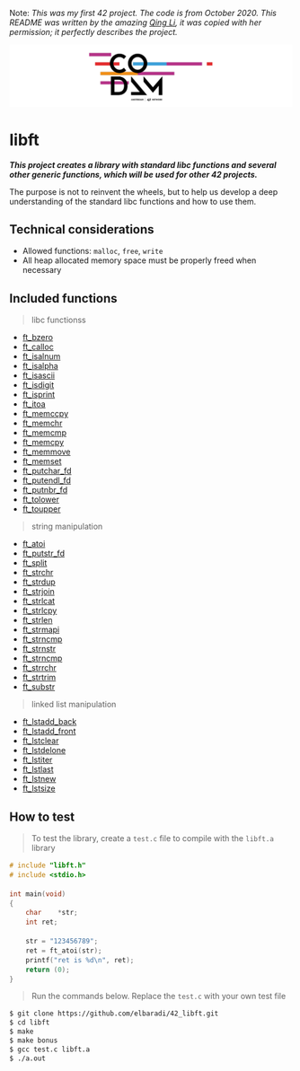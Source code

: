 Note: _This was my first 42 project. The code is from October 2020. This README was written by the amazing [Qing Li](https://github.com/qingqingqingli), it was copied with her permission; it perfectly describes the project._

[![Logo](https://github.com/qingqingqingli/readme_images/blob/master/codam_logo_1.png)](https://github.com/qingqingqingli/libft)

# libft
***This project creates a library with standard libc functions and several other generic functions, which will be used for other 42 projects.***

The purpose is not to reinvent the wheels, but to help us develop a deep understanding of the standard libc functions and how to use them. 

## Technical considerations

- Allowed functions: ```malloc```, ```free```, ```write```
- All heap allocated memory space must be properly freed when necessary

## Included functions

> libc functionss
* [ft_bzero](https://github.com/elbaradi/42_libft/blob/main/srcs/ft_bzero.c)
* [ft_calloc](https://github.com/elbaradi/42_libft/blob/main/srcs/ft_calloc.c)
* [ft_isalnum](https://github.com/elbaradi/42_libft/blob/main/srcs/ft_isalnum.c)
* [ft_isalpha](https://github.com/elbaradi/42_libft/blob/main/srcs/ft_isalpha.c)
* [ft_isascii](https://github.com/elbaradi/42_libft/blob/main/srcs/ft_isascii.c)
* [ft_isdigit](https://github.com/elbaradi/42_libft/blob/main/srcs/ft_isdigit.c)
* [ft_isprint](https://github.com/elbaradi/42_libft/blob/main/srcs/ft_isprint.c)
* [ft_itoa](https://github.com/elbaradi/42_libft/blob/main/srcs/ft_itoa.c)
* [ft_memccpy](https://github.com/elbaradi/42_libft/blob/main/srcs/ft_memccpy.c)
* [ft_memchr](https://github.com/elbaradi/42_libft/blob/main/srcs/ft_memchr.c)
* [ft_memcmp](https://github.com/elbaradi/42_libft/blob/main/srcs/ft_memcmp.c)
* [ft_memcpy](https://github.com/elbaradi/42_libft/blob/main/srcs/ft_memcpy.c)
* [ft_memmove](https://github.com/elbaradi/42_libft/blob/main/srcs/ft_memmove.c)
* [ft_memset](https://github.com/elbaradi/42_libft/blob/main/srcs/ft_memset.c)
* [ft_putchar_fd](https://github.com/elbaradi/42_libft/blob/main/srcs/ft_putchar_fd.c)
* [ft_putendl_fd](https://github.com/elbaradi/42_libft/blob/main/srcs/ft_putendl_fd.c)
* [ft_putnbr_fd](https://github.com/elbaradi/42_libft/blob/main/srcs/ft_putnbr_fd.c)
* [ft_tolower](https://github.com/elbaradi/42_libft/blob/main/srcs/ft_tolower.c)
* [ft_toupper](https://github.com/elbaradi/42_libft/blob/main/srcs/ft_substr.c)

> string manipulation
* [ft_atoi](https://github.com/elbaradi/42_libft/blob/main/srcs/ft_atoi.c)
* [ft_putstr_fd](https://github.com/elbaradi/42_libft/blob/main/srcs/ft_putstr_fd.c)
* [ft_split](https://github.com/elbaradi/42_libft/blob/main/srcs/ft_split.c)
* [ft_strchr](https://github.com/elbaradi/42_libft/blob/main/srcs/ft_strchr.c)
* [ft_strdup](https://github.com/elbaradi/42_libft/blob/main/srcs/ft_strdup.c)
* [ft_strjoin](https://github.com/elbaradi/42_libft/blob/main/srcs/ft_strjoin.c)
* [ft_strlcat](https://github.com/elbaradi/42_libft/blob/main/srcs/ft_strlcat.c)
* [ft_strlcpy](https://github.com/elbaradi/42_libft/blob/main/srcs/ft_strlcpy.c)
* [ft_strlen](https://github.com/elbaradi/42_libft/blob/main/srcs/ft_strlen.c)
* [ft_strmapi](https://github.com/elbaradi/42_libft/blob/main/srcs/ft_strmapi.c)
* [ft_strncmp](https://github.com/elbaradi/42_libft/blob/main/srcs/ft_strncmp.c)
* [ft_strnstr](https://github.com/elbaradi/42_libft/blob/main/srcs/ft_strnstr.c)
* [ft_strncmp](https://github.com/elbaradi/42_libft/blob/main/srcs/ft_strncmp.c)
* [ft_strrchr](https://github.com/elbaradi/42_libft/blob/main/srcs/ft_strrchr.c)
* [ft_strtrim](https://github.com/elbaradi/42_libft/blob/main/srcs/ft_strtrim.c)
* [ft_substr](https://github.com/elbaradi/42_libft/blob/main/srcs/ft_substr.c)

> linked list manipulation
* [ft_lstadd_back](https://github.com/elbaradi/42_libft/blob/main/srcs/ft_lstadd_back_bonus.c)
* [ft_lstadd_front](https://github.com/elbaradi/42_libft/blob/main/srcs/ft_lstadd_front_bonus.c)
* [ft_lstclear](https://github.com/elbaradi/42_libft/blob/main/srcs/ft_lstclear_bonus.c)
* [ft_lstdelone](https://github.com/elbaradi/42_libft/blob/main/srcs/ft_lstdelone_bonus.c)
* [ft_lstiter](https://github.com/elbaradi/42_libft/blob/main/srcs/ft_lstiter_bonus.c)
* [ft_lstlast](https://github.com/elbaradi/42_libft/blob/main/srcs/ft_lstlast_bonus.c)
* [ft_lstnew](https://github.com/elbaradi/42_libft/blob/main/srcs/ft_lstnew_bonus.c)
* [ft_lstsize](https://github.com/elbaradi/42_libft/blob/main/srcs/ft_lstsize_bonus.c)

## How to test

> To test the library, create a ```test.c``` file to compile with the ```libft.a``` library

``` C
# include "libft.h"
# include <stdio.h>

int	main(void)
{
	char	*str;
	int	ret;

	str = "123456789";
	ret = ft_atoi(str);
	printf("ret is %d\n", ret);
	return (0);
}
```

> Run the commands below. Replace the ```test.c``` with your own test file

``` shell
$ git clone https://github.com/elbaradi/42_libft.git
$ cd libft
$ make
$ make bonus
$ gcc test.c libft.a
$ ./a.out
```
